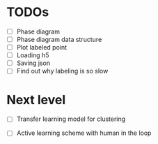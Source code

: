# TODOs
- [ ] Phase diagram 
- [ ] Phase diagram data structure
- [ ] Plot labeled point
- [ ] Loading h5
- [ ] Saving json 
- [ ] Find out why labeling is so slow

# Next level
- [ ] Transfer learning model for clustering
- [ ] Active learning scheme with human in the loop
 
